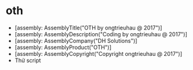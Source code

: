 # oth

-  [assembly: AssemblyTitle("OTH by ongtrieuhau @ 2017")]
-  [assembly: AssemblyDescription("Coding by ongtrieuhau @ 2017")]
-  [assembly: AssemblyCompany("DH Solutions")]
-  [assembly: AssemblyProduct("OTH")]
-  [assembly: AssemblyCopyright("Copyright ongtrieuhau @ 2017")]
-  Thử script

